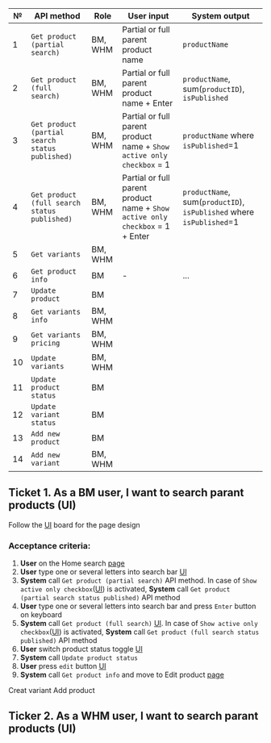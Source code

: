 

№ | API method | Role | User input | System output
------------ | ------------- | ------------- | ------------- | -------------
1 |	`Get product (partial search)` | BM, WHM |	Partial or full parent product name | `productName`
2 |	`Get product (full search)` |	BM, WHM |	Partial or full parent product name + Enter | `productName`, sum(`productID`), `isPublished`
3 |	`Get product (partial search status published)` | BM, WHM |	Partial or full parent product name + `Show active only checkbox` = 1 |  `productName` where `isPublished`=1
4 |	`Get product (full search status published)` |	BM, WHM | Partial or full parent product name + `Show active only checkbox` = 1 + Enter | `productName`, sum(`productID`), `isPublished` where `isPublished`=1
5 | `Get variants` |	BM, WHM |	|
6 | `Get product info` |	BM | - | ...
7 | `Update product` |	BM |	|
8 | `Get variants info` |	BM, WHM |	|
9 | `Get variants pricing` |	BM, WHM |	|
10 | `Update variants` |	BM, WHM |	|
11 | `Update product status` | BM |	|
12 | `Update variant status` | BM |	|
13 |	`Add new product` |	BM |	|
14 |	`Add new variant` |	BM, WHM |	|



## Ticket 1. As a BM user, I want to search parant products (UI)
Follow the [UI](https://www.figma.com/file/8esK6SC43J6ioZCIuj2hJr/Catalog-Management?node-id=389%3A11333) board for the page design
### Acceptance criteria:
1. **User** on the Home search [page](https://www.figma.com/file/8esK6SC43J6ioZCIuj2hJr/Catalog-Management?node-id=389%3A11333)
2. **User** type one or several letters into search bar [UI](https://user-images.githubusercontent.com/73137432/135811153-9693454b-27b5-422a-8b17-1ca08e0ebc87.png) 
3. **System** call `Get product (partial search)` API method. In case of `Show active only checkbox`([UI](https://user-images.githubusercontent.com/73137432/135830700-fb21f7cc-2b08-4f7f-936b-a6720db2b3bd.png)) is activated, **System** call `Get product (partial search status published)` API method
4. **User** type one or several letters into search bar and press `Enter` button on keyboard 
5. **System** call `Get product (full search)` [UI](https://www.figma.com/file/8esK6SC43J6ioZCIuj2hJr/Catalog-Management?node-id=389%3A10768). In case of `Show active only checkbox`([UI](https://user-images.githubusercontent.com/73137432/135830700-fb21f7cc-2b08-4f7f-936b-a6720db2b3bd.png)) is activated, **System** call `Get product (full search status published)` API method
6. **User** switch product status toggle [UI](https://user-images.githubusercontent.com/73137432/135833166-f4de8c8e-3a8a-40d0-8b7b-2622693a7f24.png)
7. **System** call `Update product status`
8. **User** press `edit` button [UI](https://user-images.githubusercontent.com/73137432/135833794-12e656ec-3513-4a1e-ba42-a618089ce5ca.png)
9. **System** call `Get product info` and move to Edit product [page](https://www.figma.com/file/8esK6SC43J6ioZCIuj2hJr/Catalog-Management?node-id=743%3A21512)


Creat variant
Add product





## Ticker 2. As a WHM user, I want to search parant products (UI)
